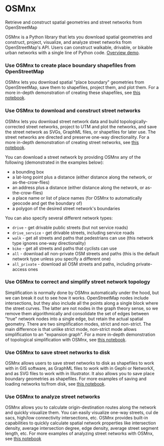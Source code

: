# OSMnx

Retrieve and construct spatial geometries and street networks from OpenStreetMap

OSMnx is a Python library that lets you download spatial geometries and construct, project, visualize, 
and analyze street networks from OpenStreetMap's API. Users can construct walkable, drivable, or bikable 
urban networks with a single line of Python code. [Overview demo](01-overview-osmnx.ipynb).

### Use OSMnx to create place boundary shapefiles from OpenStreetMap

OSMnx lets you download spatial "place boundary" geometries from OpenStreetMap, save them to shapefiles, 
project them, and plot them. For a more in-depth demonstration of creating these shapefiles, 
see [this notebook](02-example-osm-to-shapefile.ipynb).

### Use OSMnx to download and construct street networks

OSMnx lets you download street network data and build topologically-corrected street networks, project to UTM and plot the 
networks, and save the street network as SVGs, GraphML files, or shapefiles for later use. The street networks are 
directed and preserve one-way directionality. For a more in-depth demonstration of creating street networks, 
see [this notebook](03-example-osm-place-network.ipynb).

You can download a street network by providing OSMnx any of the following (demonstrated in the examples below):
  - a bounding box
  - a lat-long point plus a distance (either distance along the network, or as-the-crow-flies)
  - an address plus a distance (either distance along the network, or as-the-crow-flies)
  - a place name or list of place names (for OSMnx to automatically geocode and get the boundary of)
  - a polygon of the desired street network's boundaries

You can also specify several different network types:
  - `drive` - get drivable public streets (but not service roads)
  - `drive_service` - get drivable streets, including service roads
  - `walk` - get all streets and paths that pedestrians can use (this network type ignores one-way directionality)
  - `bike` - get all streets and paths that cyclists can use
  - `all` - download all non-private OSM streets and paths (this is the default network type unless you specify a different one)
  - `all_private` - download all OSM streets and paths, including private-access ones

### Use OSMnx to correct and simplify street network topology

Simplification is normally done by OSMnx automatically under the hood, but we can break it out to see how it works. 
OpenStreetMap nodes include intersections, but they also include all the points along a single block where 
the street curves. The latter are not nodes in the graph theory sense, so we remove them algorithmically and consolidate the 
set of edges between "true" network nodes into a single edge, but retain the actual spatial geometry. There are two 
simplification modes, strict and non-strict. The main difference is that unlike strict mode, non-strict mode allows 
simplification to an "expansion graph". For a more in-depth demonstration of topological simplification with OSMnx, 
see [this notebook](04-example-simplify-network.ipynb).

### Use OSMnx to save street networks to disk

OSMnx allows users to save street networks to disk as shapefiles to work with in GIS software, as GraphML files
to work with in Gephi or NetworkX, and as SVG files to work with in Illustrator. It also allows you to save place
boundary geometries as shapefiles. For more examples of saving and loading networks to/from disk, 
see [this notebook](05-example-save-load-networks-shapes.ipynb).

### Use OSMnx to analyze street networks

OSMnx allows you to calculate origin-destination routes along the network and quickly visualize them. You can easily
visualize one-way streets, cul de sacs, high/low connectivity intersections, etc. OSMnx provides built-in capabilities
to quickly calculate spatial network properties like intersection density, average intersection degree, edge density, 
average street segment length, etc. For more examples of analyzing street networks with OSMnx, 
see [this notebook](06-example-osmnx-networkx.ipynb)